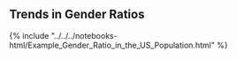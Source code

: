 Trends in Gender Ratios
-----------------------

{% include "../../../notebooks-html/Example_Gender_Ratio_in_the_US_Population.html" %}
